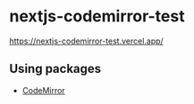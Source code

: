 # nextjs-codemirror-test

https://nextjs-codemirror-test.vercel.app/

## Using packages

- [CodeMirror](https://codemirror.net/)
